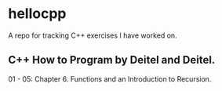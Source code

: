 # hellocpp

A repo for tracking C++ exercises I have worked on.

## C++ How to Program by Deitel and Deitel.

01 - 05: Chapter 6. Functions and an Introduction to Recursion.
